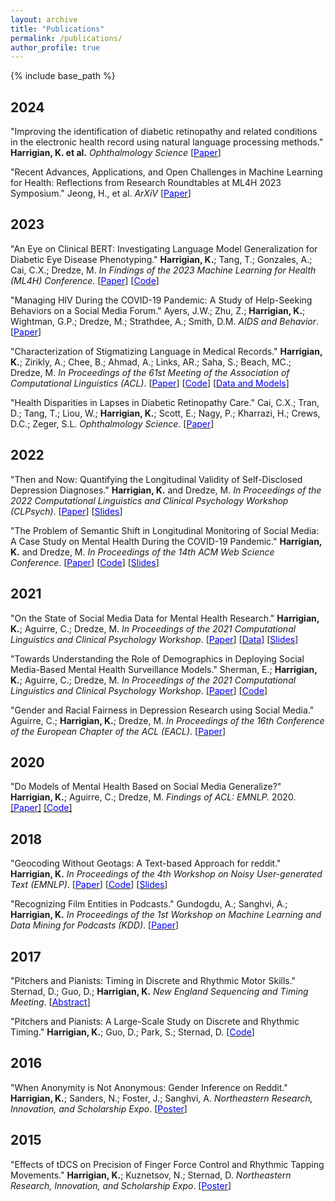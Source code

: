 ```yaml
---
layout: archive
title: "Publications"
permalink: /publications/
author_profile: true
---
```


{% include base_path %}

## 2024

   "Improving the identification of diabetic retinopathy and related conditions in the electronic health record using natural language processing methods." **Harrigian, K. et al.** *Ophthalmology Science* [[<span style="color:blue">Paper</span>](https://www.sciencedirect.com/science/article/pii/S2666914524001143)] 

   "Recent Advances, Applications, and Open Challenges in Machine Learning for Health: Reflections from Research Roundtables at ML4H 2023 Symposium." Jeong, H., et al. *ArXiV* [[<span style="color:blue">Paper</span>](https://arxiv.org/abs/2403.01628)] 

## 2023

   "An Eye on Clinical BERT: Investigating Language Model Generalization for Diabetic Eye Disease Phenotyping." **Harrigian, K.**; Tang, T.; Gonzales, A.; Cai, C.X.; Dredze, M. *In Findings of the 2023 Machine Learning for Health (ML4H) Conference.* [[<span style="color:blue">Paper</span>](https://arxiv.org/abs/2311.08687)] [[<span style="color:blue">Code</span>](https://github.com/kharrigian/ml4h-clinical-bert)]

   "Managing HIV During the COVID-19 Pandemic: A Study of Help-Seeking Behaviors on a Social Media Forum." Ayers, J.W.; Zhu, Z.; **Harrigian, K.**; Wightman, G.P.; Dredze, M.; Strathdee, A.; Smith, D.M. *AIDS and Behavior*. [[<span style="color:blue">Paper</span>](https://link.springer.com/article/10.1007/s10461-023-04134-9)]
   
   "Characterization of Stigmatizing Language in Medical Records." **Harrigian, K.**; Zirikly, A.; Chee, B.; Ahmad, A.; Links, AR.; Saha, S.; Beach, MC.; Dredze, M. *In Proceedings of the 61st Meeting of the Association of Computational Linguistics (ACL)*. [[<span style="color:blue">Paper</span>](https://aclanthology.org/2023.acl-short.28/)] [[<span style="color:blue">Code</span>](https://github.com/kharrigian/ehr-stigma)] [[<span style="color:blue">Data and Models</span>](https://doi.org/10.13026/n938-2385/)]

   "Health Disparities in Lapses in Diabetic Retinopathy Care." Cai, C.X.; Tran, D.; Tang, T.; Liou, W.; **Harrigian, K.**; Scott, E.; Nagy, P.; Kharrazi, H.; Crews, D.C.; Zeger, S.L. *Ophthalmology Science*. [[<span style="color:blue">Paper</span>](https://doi.org/10.1016/j.xops.2023.100295)]

## 2022

   "Then and Now: Quantifying the Longitudinal Validity of Self-Disclosed Depression Diagnoses." **Harrigian, K.** and Dredze, M. *In Proceedings of the 2022 Computational Linguistics and Clinical Psychology Workshop (CLPsych)*. [[<span style="color:blue">Paper</span>](https://kharrigian.github.io/files/CLPsychThenAndNow.pdf)] [[<span style="color:blue">Slides</span>](https://kharrigian.github.io/files/CLPsychThenAndNow_Deck.pdf)]

   "The Problem of Semantic Shift in Longitudinal Monitoring of Social Media: A Case Study on Mental Health During the COVID-19 Pandemic." **Harrigian, K.** and Dredze, M. *In Proceedings of the 14th ACM Web Science Conference*. [[<span style="color:blue">Paper</span>](https://kharrigian.github.io/files/SemanticShift_WebSci2022.pdf)] [[<span style="color:blue">Code</span>]](https://github.com/kharrigian/semantic-shift-websci-2022) [[<span style="color:blue">Slides</span>](https://kharrigian.github.io/files/SemanticShift_WebSci2022_Deck.pdf)]

## 2021

   "On the State of Social Media Data for Mental Health Research." **Harrigian, K.**; Aguirre, C.; Dredze, M. *In Proceedings of the 2021 Computational Linguistics and Clinical Psychology Workshop*. [[<span style="color:blue">Paper</span>](https://aclanthology.org/2021.clpsych-1.2/)] [[<span style="color:blue">Data</span>]](https://github.com/kharrigian/mental-health-datasets) [[<span style="color:blue">Slides</span>](https://kharrigian.github.io/files/CLPsychStateOfSocialMedia_Deck.pdf)]

   "Towards Understanding the Role of Demographics in Deploying Social Media-Based Mental Health Surveillance Models." Sherman, E.; **Harrigian, K.**; Aguirre, C.; Dredze, M. *In Proceedings of the 2021 Computational Linguistics and Clinical Psychology Workshop*. [[<span style="color:blue">Paper</span>](https://aclanthology.org/2021.clpsych-1.23/)] [[<span style="color:blue">Code</span>]](https://github.com/esherma/CLPsych2021_Gender_and_Depression) 

   "Gender and Racial Fairness in Depression Research using Social Media." Aguirre, C.; **Harrigian, K.**; Dredze, M. *In Proceedings of the 16th Conference of the European Chapter of the ACL (EACL)*. [[<span style="color:blue">Paper</span>]](https://www.aclweb.org/anthology/2021.eacl-main.256/)

## 2020

   "Do Models of Mental Health Based on Social Media Generalize?" **Harrigian, K.**; Aguirre, C.; Dredze, M. *Findings of ACL: EMNLP.* 2020. [[<span style="color:blue">Paper</span>]](http://www.cs.jhu.edu/~mdredze/publications/2020_emnlp_mental_health_domain_transfer.pdf) [[<span style="color:blue">Code</span>]](https://github.com/kharrigian/emnlp-2020-mental-health-generalization) 

## 2018

   "Geocoding Without Geotags: A Text-based Approach for reddit." **Harrigian, K.** *In Proceedings of the 4th Workshop on Noisy User-generated Text (EMNLP)*. [[<span style="color:blue">Paper</span>](http://aclweb.org/anthology/W18-6103)] [[<span style="color:blue">Code</span>](https://github.com/kharrigian/smgeo)] [[<span style="color:blue">Slides</span>](https://kharrigian.github.io/files/WNUT_Talk.pdf)]

   "Recognizing Film Entities in Podcasts." Gundogdu, A.; Sanghvi, A.; **Harrigian, K.** *In Proceedings of the 1st Workshop on Machine Learning and Data Mining for Podcasts (KDD)*. [[<span style="color:blue">Paper</span>](https://arxiv.org/abs/1809.08711)]
   

## 2017

   "Pitchers and Pianists: Timing in Discrete and Rhythmic Motor Skills." Sternad, D.; Guo, D.; **Harrigian, K.** *New England Sequencing and Timing Meeting*. [[<span style="color:blue">Abstract</span>](https://musicdynamicslab.uconn.edu/wp-content/uploads/sites/433/2017/01/NEST17_Schedule.pdf)]

   "Pitchers and Pianists: A Large-Scale Study on Discrete and Rhythmic Timing." **Harrigian, K.**; Guo, D.; Park, S.; Sternad, D. [[<span style="color:blue">Code</span>](https://github.com/kharrigian/pitchers-and-pianists)]

## 2016

   "When Anonymity is Not Anonymous: Gender Inference on Reddit." **Harrigian, K.**; Sanders, N.; Foster, J.; Sanghvi, A. *Northeastern Research, Innovation, and Scholarship Expo*. [[<span style="color:blue">Poster</span>](https://www.northeastern.edu/rise/presentations/when-anonymity-is-not-anonymous-gender-inference-on-reddit/)]

## 2015

   "Effects of tDCS on Precision of Finger Force Control and Rhythmic Tapping Movements." **Harrigian, K.**; Kuznetsov, N.; Sternad, D. *Northeastern Research, Innovation, and Scholarship Expo*. [[<span style="color:blue">Poster</span>](https://www.researchgate.net/publication/281032251_Effects_of_tDCS_on_Precision_of_Finger_Force_Control_and_Rhythmic_Tapping_Movements)]


